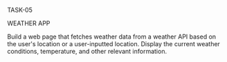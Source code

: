 TASK-05

WEATHER APP

Build a web page that fetches weather data from a weather API based on the user's location or a user-inputted location. Display the current weather conditions, temperature, and other relevant information.